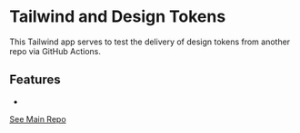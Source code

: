 # Tailwind and Design Tokens

This Tailwind app serves to test the delivery of design tokens from another repo via GitHub Actions.

## Features

-

[See Main Repo](https://github.com/solygambas/figma-plugins)
